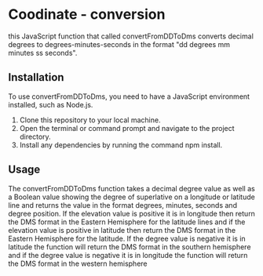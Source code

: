# Coodinate - conversion
this JavaScript function that called convertFromDDToDms converts decimal degrees to degrees-minutes-seconds in the format
"dd degrees mm minutes ss seconds". 
## Installation

To use convertFromDDToDms, you need to have a JavaScript environment installed, such as Node.js.
1. Clone this repository to your local machine.
2. Open the terminal or command prompt and navigate to the project directory.
3. Install any dependencies by running the command npm install.
## Usage

The convertFromDDToDms function takes a decimal degree value as well as a Boolean value showing the degree of superlative
 on a longitude or latitude line and returns the value in the format degrees, minutes, seconds and degree position.
If the elevation value is positive it is in longitude then return the DMS format in the Eastern Hemisphere for the latitude lines and if the elevation value is positive in latitude then return the DMS format in the Eastern Hemisphere for the latitude. If the degree value is negative it is in latitude the function will return the DMS format in the southern hemisphere and if the degree value is negative it is in longitude the function will return the DMS format in the western hemisphere


